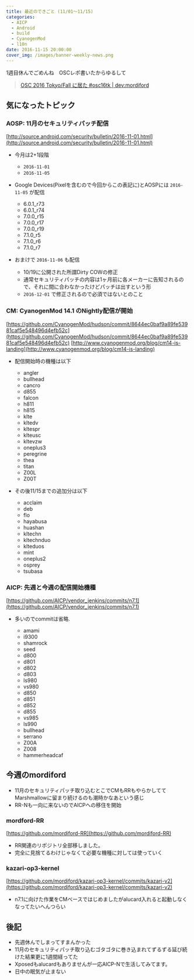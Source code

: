 ```yaml
---
title: 最近のできごと (11/01～11/15)
categories:
  - AICP
  - Android
  - build
  - CyanogenMod
  - l10n
date: 2016-11-15 20:00:00
cover_img: /images/banner-weekly-news.png
---
```


1週目休んでごめんね　OSCレポ書いたからゆるして

> [OSC 2016 Tokyo/Fall に居た #osc16tk | dev:mordiford](http://dev.maud.io/entry2016/11/07/osc16tk-fall)

<!--more-->

## 気になったトピック

### AOSP: 11月のセキュリティパッチ配信

[http://source.android.com/security/bulletin/2016-11-01.html](http://source.android.com/security/bulletin/2016-11-01.html)

*   今月は2+1段階

    *   `2016-11-01`
    *   `2016-11-05`

*   Google Devices(Pixelを含むので今回からこの表記に)とAOSPには `2016-11-05` が配信

    *   6.0.1_r73
    *   6.0.1_r74
    *   7.0.0_r15
    *   7.0.0_r17
    *   7.0.0_r19
    *   7.1.0_r5
    *   7.1.0_r6
    *   7.1.0_r7

*   おまけで `2016-11-06` も配信

    *   10/19に公開された所謂Dirty COWの修正
    *   通常セキュリティパッチの内容は1ヶ月前に各メーカーに告知されるので、それに間に合わなかったけどパッチは出すという形
    *   `2016-12-01` で修正されるので必須ではないとのこと

### CM: CyanogenMod 14.1 のNightly配信が開始

[https://github.com/CyanogenMod/hudson/commit/8644ec0baf9a89fe53981caf5e548496d4efb52c](https://github.com/CyanogenMod/hudson/commit/8644ec0baf9a89fe53981caf5e548496d4efb52c)
[http://www.cyanogenmod.org/blog/cm14-is-landing](http://www.cyanogenmod.org/blog/cm14-is-landing)

*   配信開始時の機種は以下

    *   angler
    *   bullhead
    *   cancro
    *   d855
    *   falcon
    *   h811
    *   h815
    *   klte
    *   kltedv
    *   kltespr
    *   klteusc
    *   kltevzw
    *   oneplus3
    *   peregrine
    *   thea
    *   titan
    *   Z00L
    *   Z00T

*   その後11/15までの追加分は以下

    *   acclaim
    *   deb
    *   flo
    *   hayabusa
    *   huashan
    *   kltechn
    *   kltechnduo
    *   klteduos
    *   mint
    *   oneplus2
    *   osprey
    *   tsubasa

### AICP: 先週と今週の配信開始機種

[https://github.com/AICP/vendor_jenkins/commits/n7.1](https://github.com/AICP/vendor_jenkins/commits/n7.1)

*   多いのでcommitは省略.

    *   amami
    *   i9300
    *   shamrock
    *   seed
    *   d800
    *   d801
    *   d802
    *   d803
    *   ls980
    *   vs980
    *   d850
    *   d851
    *   d852
    *   d855
    *   vs985
    *   ls990
    *   bullhead
    *   serrano
    *   Z00A
    *   Z008
    *   hammerheadcaf

## 今週のmordiford

*   11月のセキュリティパッチ取り込むとこでCMもRRもやらかしててMarshmallowに留まり続けるのも潮時かなあという感じ
*   RR-Nも一向に来ないのでAICPへの移住を開始

### mordford-RR

[https://github.com/mordiford-RR](https://github.com/mordiford-RR)

*   RR関連のリポジトリ全部移しました。
*   完全に見捨てるわけじゃなくて必要な機種に対しては使っていく

### kazari-op3-kernel

[https://github.com/mordiford/kazari-op3-kernel/commits/kazari-v2](https://github.com/mordiford/kazari-op3-kernel/commits/kazari-v2)

*   n7.1に向けた作業をCMベースではじめましたがalucard入れると起動しなくなってたいへんつらい

## 後記

*   先週休んでしまってすまんかった
*   11月のセキュリティパッチ取り込むゴタゴタに巻き込まれてずるずる延び続けた結果更に1週間経ってた
*   Xposedもalucardもありませんが一応AICP-Nで生活してみてます。
*   日中の眠気が止まない